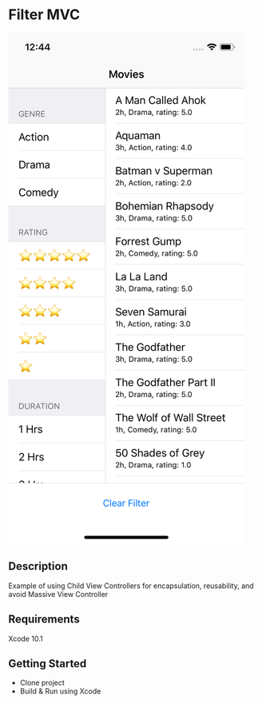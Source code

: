 # Filter MVC

![Alt text](./screen.png?raw=true "Filter List Screen")

## Description
Example of using Child View Controllers for encapsulation, reusability, and avoid Massive View Controller

## Requirements
Xcode 10.1

## Getting Started
- Clone project
- Build & Run using Xcode